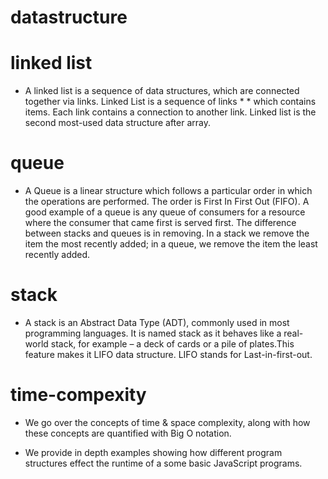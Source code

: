 # datastructure
# linked list
* A linked list is a sequence of data structures, which are connected together via links. Linked List is a sequence of links * * which contains items. Each link contains a connection to another link. Linked list is the second most-used data structure after array.
# queue 
* A Queue is a linear structure which follows a particular order in which the operations are performed. The order is First In First Out (FIFO). A good example of a queue is any queue of consumers for a resource where the consumer that came first is served first. The difference between stacks and queues is in removing. In a stack we remove the item the most recently added; in a queue, we remove the item the least recently added.
# stack
* A stack is an Abstract Data Type (ADT), commonly used in most programming languages. It is named stack as it behaves like a real-world stack, for example – a deck of cards or a pile of plates.This feature makes it LIFO data structure. LIFO stands for Last-in-first-out.
# time-compexity
* We go over the concepts of time & space complexity, along with how these concepts are quantified with Big O notation.

* We provide in depth examples showing how different program structures effect the runtime of a some basic JavaScript programs.